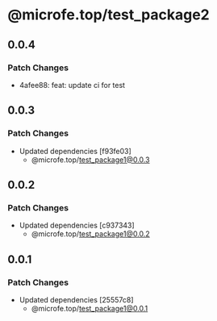 # @microfe.top/test_package2

## 0.0.4

### Patch Changes

- 4afee88: feat: update ci for test

## 0.0.3

### Patch Changes

- Updated dependencies [f93fe03]
  - @microfe.top/test_package1@0.0.3

## 0.0.2

### Patch Changes

- Updated dependencies [c937343]
  - @microfe.top/test_package1@0.0.2

## 0.0.1

### Patch Changes

- Updated dependencies [25557c8]
  - @microfe.top/test_package1@0.0.1
